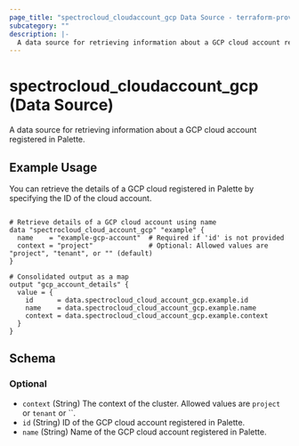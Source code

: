 ```yaml
---
page_title: "spectrocloud_cloudaccount_gcp Data Source - terraform-provider-spectrocloud"
subcategory: ""
description: |-
  A data source for retrieving information about a GCP cloud account registered in Palette.
---
```


# spectrocloud_cloudaccount_gcp (Data Source)

  A data source for retrieving information about a GCP cloud account registered in Palette.

## Example Usage


You can retrieve the details of a GCP cloud registered in Palette by specifying the ID of the cloud account.

```hcl

# Retrieve details of a GCP cloud account using name
data "spectrocloud_cloud_account_gcp" "example" {
  name    = "example-gcp-account"  # Required if 'id' is not provided
  context = "project"              # Optional: Allowed values are "project", "tenant", or "" (default)
}

# Consolidated output as a map
output "gcp_account_details" {
  value = {
    id      = data.spectrocloud_cloud_account_gcp.example.id
    name    = data.spectrocloud_cloud_account_gcp.example.name
    context = data.spectrocloud_cloud_account_gcp.example.context
  }
}

```

<!-- schema generated by tfplugindocs -->
## Schema

### Optional

- `context` (String) The context of the cluster. Allowed values are `project` or `tenant` or ``.
- `id` (String) ID of the GCP cloud account registered in Palette.
- `name` (String) Name of the GCP cloud account registered in Palette.